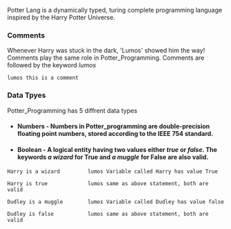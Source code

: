 Potter Lang is a dynamically typed, turing complete programming language inspired by the Harry Potter Universe.


### Comments

Whenever Harry was stuck in the dark, 'Lumos' showed him the way! Comments play the same role in Potter_Programming. Comments are followed by the keyword _lumos_

`lumos this is a comment`

### Data Tpyes

Potter_Programming has 5 diffrent data types
* #### Numbers - Numbers in Potter_programming are double-precision floating point numbers, stored according to the IEEE 754 standard.
* #### Boolean - A logical entity having two values either _true_ or _false_. The keywords _a wizard_ for True and _a muggle_ for False are also valid.

`Harry is a wizard  	   lumos Variable called Harry has value True`

`Harry is true             lumos same as above statement, both are valid`

`Dudley is a muggle        lumos Variable called Dudley has value false`

`Dudley is false           lumos same as above statement, both are valid`
